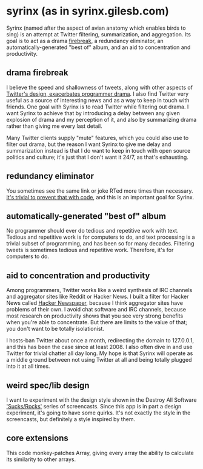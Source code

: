 # syrinx (as in syrinx.gilesb.com)

Syrinx (named after the aspect of avian anatomy which
enables birds to sing) is an attempt at Twitter filtering,
summarization, and aggregation. Its goal is to act as a drama
[firebreak](http://en.wikipedia.org/wiki/Firebreak), a redundancy
eliminator, an automatically-generated "best of" album, and an aid to
concentration and productivity.

## drama firebreak

I believe the speed and shallowness of tweets, along with other aspects of [Twitter's design, exacerbates programmer drama](http://gilesbowkett.blogspot.com/2013/03/twitter-might-just-be-poison.html). 
I also find Twitter very useful as a source of interesting news and
as a way to keep in touch with friends. One goal with Syrinx is to
read Twitter while filtering out drama. I want Syrinx to achieve that
by introducing a delay between any given explosion of drama and my
perception of it, and also by summarizing drama rather than giving me
every last detail.

Many Twitter clients supply "mute" features, which you could also use
to filter out drama, but the reason I want Syrinx to give me delay and
summarization instead is that I do want to keep in touch with open
source politics and culture; it's just that I don't want it 24/7, as
that's exhausting.

## redundancy eliminator

You sometimes see the same link or joke RTed more times than necessary.
[It's trivial to prevent that with
code](http://gilesbowkett.blogspot.com/2010/11/blog-comment-similarity-detector-free.html),
and this is an important goal for Syrinx.

## automatically-generated "best of" album

No programmer should ever do tedious and repetitive work with text.
Tedious and repetitive work is for computers to do, and text processing
is a trivial subset of programming, and has been so for many decades.
Filtering tweets is sometimes tedious and repetitive work. Therefore,
it's for computers to do.

## aid to concentration and productivity

Among programmers, Twitter works like a weird synthesis of IRC channels
and aggregator sites like Reddit or Hacker News. I built a filter for
Hacker News called [Hacker Newspaper](http://hacker-newspaper.gilesb.com/),
because I think aggregator sites have problems of their own. I avoid
chat software and IRC channels, because most research on productivity
shows that you see very strong benefits when you're able to concentrate.
But there are limits to the value of that; you don't want to be totally
isolationist.

I hosts-ban Twitter about once a month, redirecting the domain to
127.0.0.1, and this has been the case since at least 2008. I also often
dive in and use Twitter for trivial chatter all day long. My hope is
that Syrinx will operate as a middle ground between not using Twitter at
all and being totally plugged into it at all times.

## weird spec/lib design

I want to experiment with the design style shown in the Destroy All Software
['Sucks/Rocks'](https://www.destroyallsoftware.com/screencasts/catalog/sucks-rocks-1-the-rails-app)
series of screencasts. Since this app is in part a design experiment,
it's going to have some quirks. It's not exactly the style in the
screencasts, but definitely a style inspired by them.

## core extensions

This code monkey-patches Array, giving every array the ability to
calculate its similarity to other arrays.

